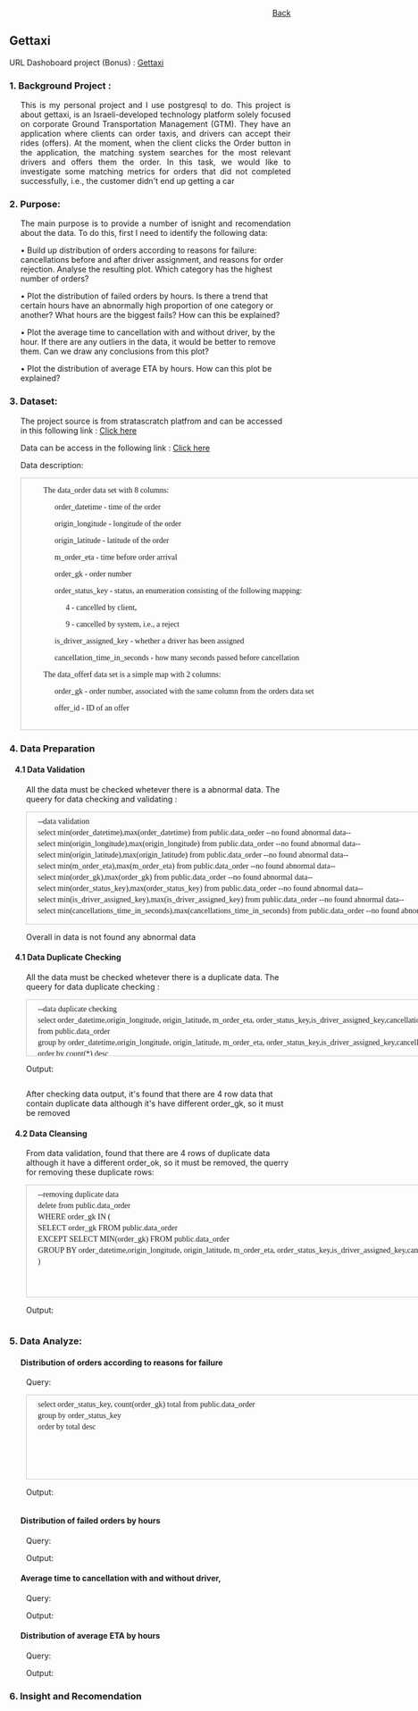 <p align="right"> <a href="https://achmadirfana.github.io/portofolio/portfolio-gettaxi.html">Back</a></p>


<h2> Gettaxi</h2>
<p> URL Dashoboard project (Bonus) : <a href="">Gettaxi</a></p>
<h3> 1. Background Project :</h3>
<p style="margin-left: 20px;text-align:justify"> This is my personal project and I use postgresql to do. This project is about gettaxi, is an Israeli-developed technology platform solely focused on corporate Ground Transportation Management (GTM). They have an application where clients can order taxis, and drivers can accept their rides (offers). At the moment, when the client clicks the Order button in the application, the matching system searches for the most relevant drivers and offers them the order. In this task, we would like to investigate some matching metrics for orders that did not completed successfully, i.e., the customer didn't end up getting a car</p>
<h3>2. Purpose:</h3>
<p style="margin-left: 20px;text-align:justify">  The main purpose is to provide a number of isnight and recomendation about the data. To do this,
first I  need to identify the following data:</p>
<p style="margin-left: 20px">•  Build up distribution of orders according to reasons for failure: cancellations before and after driver assignment, and reasons for order rejection. Analyse the resulting plot. Which category has the highest number of orders? </p>
<p style="margin-left: 20px">•  Plot the distribution of failed orders by hours. Is there a trend that certain hours have an abnormally high proportion of one category or another? What hours are the biggest fails? How can this be explained? </p>
<p style="margin-left: 20px">•  Plot the average time to cancellation with and without driver, by the hour. If there are any outliers in the data, it would be better to remove them. Can we draw any conclusions from this plot?  </p>
<p style="margin-left: 20px">•  Plot the distribution of average ETA by hours. How can this plot be explained?</p>
<h3>3. Dataset:</h3>
<p style="margin-left: 20px">The project source is from stratascratch platfrom and can be accessed in this following link : <a href="https://platform.stratascratch.com/data-projects/insights-failed-orders">Click here</a></p>
<p style="margin-left: 20px">Data can be access in the following link : <a href="https://docs.google.com/spreadsheets/d/1ZX1L2hk1vAPlnWxEwaG-EnvGeM0fUqBK1O7EGHwZ3KI/edit?usp=sharing">Click here</a></p>
<p style="margin-left: 20px">Data description:</p>
 <div style="margin-left: 20px;height:450px;width:1000px;border:1px solid #ccc;font:14px/16px Georgia, Garamond, Serif;overflow:auto;">
 <p style="margin-left: 40px">The data_order data set with 8 columns: </p>
<p style="margin-left: 60px">order_datetime - time of the order </p>
<p style="margin-left: 60px">origin_longitude - longitude of the order </p>
<p style="margin-left: 60px">origin_latitude - latitude of the order </p>
<p style="margin-left: 60px">m_order_eta - time before order arrival </p>
<p style="margin-left: 60px">order_gk - order number </p>
<p style="margin-left: 60px">order_status_key - status, an enumeration consisting of the following mapping: </p>
<p style="margin-left: 80px">4 - cancelled by client, </p>
<p style="margin-left: 80px">9 - cancelled by system, i.e., a reject </p>
<p style="margin-left: 60px">is_driver_assigned_key - whether a driver has been assigned </p>
<p style="margin-left: 60px">cancellation_time_in_seconds - how many seconds passed before cancellation </p>
<p style="margin-left: 40px">The data_offerf data set is a simple map with 2 columns: </p>
<p style="margin-left: 60px">order_gk - order number, associated with the same column from the orders data set </p>
<p style="margin-left: 60px">offer_id - ID of an offer </p>
	
  </div>
  
<h3>4. Data Preparation</h3>
<h4 style="margin-left: 10px">4.1 Data Validation</h4>
<p style="margin-left: 30px"> All the data must be checked whetever there is a abnormal data. The  queery for data checking and validating :</p>

<div style="margin-left: 30px;height:200px;width:1000px;border:1px solid #ccc;font:14px/6px Georgia, Garamond, Serif;overflow:auto;">
	<p> </p>
<p style="margin-left: 20px"> --data validation </p>
<p style="margin-left: 20px"> select min(order_datetime),max(order_datetime) from public.data_order --no found abnormal data-- </p>
<p style="margin-left: 20px"> select min(origin_longitude),max(origin_longitude) from public.data_order --no found abnormal data-- </p>
<p style="margin-left: 20px"> select min(origin_latitude),max(origin_latitude) from public.data_order --no found abnormal data-- </p>
<p style="margin-left: 20px"> select min(m_order_eta),max(m_order_eta) from public.data_order --no found abnormal data-- </p>
<p style="margin-left: 20px"> select min(order_gk),max(order_gk) from public.data_order --no found abnormal data-- </p>
<p style="margin-left: 20px"> select min(order_status_key),max(order_status_key) from public.data_order --no found abnormal data-- </p>	
<p style="margin-left: 20px"> select min(is_driver_assigned_key),max(is_driver_assigned_key) from public.data_order --no found abnormal data-- </p>
<p style="margin-left: 20px"> select min(cancellations_time_in_seconds),max(cancellations_time_in_seconds) from public.data_order --no found abnormal data-- </p>	
</div> 
<p style="margin-left: 30px"> Overall in data is not found any abnormal data </p>	


<h4 style="margin-left: 10px">4.1 Data Duplicate Checking</h4>
<p style="margin-left: 30px"> All the data must be checked whetever there is a duplicate data. The  queery for data duplicate checking :</p>
<div style="margin-left: 30px;height:100px;width:1100px;border:1px solid #ccc;font:14px/6px Georgia, Garamond, Serif;overflow:auto;">
<p>  </p>
<p style="margin-left: 20px"> --data duplicate checking  </p>
<p style="margin-left: 20px">select order_datetime,origin_longitude, origin_latitude, m_order_eta, order_status_key,is_driver_assigned_key,cancellations_time_in_seconds, count(*)</p>
<p style="margin-left: 20px">from public.data_order</p>
<p style="margin-left: 20px">group by order_datetime,origin_longitude, origin_latitude, m_order_eta, order_status_key,is_driver_assigned_key,cancellations_time_in_seconds</p>
<p style="margin-left: 20px">order by count(*) desc</p>
</div>
<p style="margin-left: 30px"> Output: </p>
<p align="center"> 
<img src="data duplicate.png" class="img-fluid" alt="">  
</p>

<p style="margin-left: 30px"> After checking data output, it's found that there are 4 row data that contain duplicate data although it's have different order_gk, so it must be removed </p>	

<h4 style="margin-left: 10px">4.2 Data Cleansing</h4>
<p style="margin-left: 30px"> From data validation, found that there are 4 rows of duplicate data although it have a different order_ok, so it must be removed, the querry for removing these duplicate rows: </p>
<div style="margin-left: 30px;height:200px;width:1000px;border:1px solid #ccc;font:14px/6px Georgia, Garamond, Serif;overflow:auto;">
	<p> </p>
<p style="margin-left: 20px"> --removing duplicate data </p>
<p style="margin-left: 20px">delete from  public.data_order </p>
<p style="margin-left: 20px">WHERE order_gk IN (</p>
<p style="margin-left: 20px">    SELECT order_gk FROM public.data_order</p>
<p style="margin-left: 20px">    EXCEPT SELECT MIN(order_gk) FROM public.data_order</p>
<p style="margin-left: 20px">    GROUP BY order_datetime,origin_longitude, origin_latitude, m_order_eta, order_status_key,is_driver_assigned_key,cancellations_time_in_seconds</p>
<p style="margin-left: 20px">    )</p>
</div> 
<p style="margin-left: 30px"> Output: </p>
<p align="center"> 
<img src="data duplicate after.png" class="img-fluid" alt="">  
</p>







  
<h3>5. Data Analyze:</h3>
<h4 style="margin-left: 20px">Distribution of orders according to reasons for failure</h4>
<p style="margin-left: 30px"> Query: </p>
<div style="margin-left: 30px;height:150px;width:1000px;border:1px solid #ccc;font:14px/6px Georgia, Garamond, Serif;overflow:auto;">
<p> </p>
<p style="margin-left: 20px">select order_status_key, count(order_gk) total from public.data_order</p>
<p style="margin-left: 20px">group by order_status_key</p>
<p style="margin-left: 20px">order by total desc</p>
</div> 

<p style="margin-left: 30px"> Output: </p>
<p align="center"> 
<img src="order_status_key.png" class="img-fluid" alt="">  
</p>







<h4 style="margin-left: 20px">Distribution of failed orders by hours</h4>
<p style="margin-left: 30px"> Query: </p>
<p style="margin-left: 30px"> Output: </p>
<h4 style="margin-left: 20px">Average time to cancellation with and without driver,</h4>
<p style="margin-left: 30px"> Query: </p>
<p style="margin-left: 30px"> Output: </p>
<h4 style="margin-left: 20px">Distribution of average ETA by hours</h4>
<p style="margin-left: 30px"> Query: </p>
<p style="margin-left: 30px"> Output: </p>





<h3>6. Insight and Recomendation</h3>

